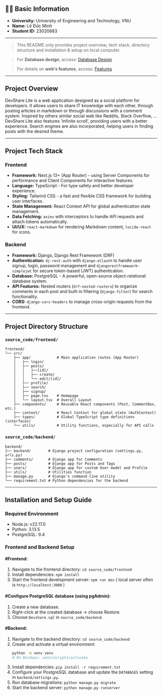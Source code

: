 ## 🧑‍🎓 Basic Information
- **University:** University of Engineering and Technology, VNU
- **Name:** Lê Đức Minh
- **Student ID:** 23020683

---
> This README only provides project overview, tech stack, directory structure and installation & setup on local computer. 

> For **Database design**, access: [Database Design](DATABASE_DESIGN.md)

> For details on **web's features**, access: [Features](FEATURES.md)

---
## Project Overview

DevShare Lite is a web application designed as a social platform for developers. It allows users to share IT knowledge with each other, through posting articles in markdown or through discussions with a comment system. Inspired by others similar social web like Reddits, Stack Overflow, … DevShare Lite also features ‘infinite scroll’, providing users with a better experience. Search engines are also incorporated, helping users in finding posts with the desired theme.

---

## Project Tech Stack

### Frontend

-   **Framework:** Next.js 13+ (App Router) - using Server Components for performance and Client Components for interactive features.
-   **Language:** TypeScript - For type safety and better developer experience.
-   **Styling:** Tailwind CSS - a fast and flexible CSS framework for building user interfaces.
-   **State Management:** React Context API for global authentication state management.
-   **Data Fetching:** `axios` with interceptors to handle API requests and attach tokens automatically.
-   **UI/UX:** `react-markdown` for rendering Markdown content, `lucide-react` for icons.

### Backend

-   **Framework:** Django, Django Rest Framework (DRF)
-   **Authentication:** `dj-rest-auth` with `django-allauth` to handle user signup, login, password management and `djangorestframework-simplejwt` for secure token-based (JWT) authentication.
-   **Database:** PostgreSQL - A powerful, open-source object-relational database system.
-   **API Features:** Nested routers (`drf-nested-routers`) to organize comments in each post and built-in filtering (`django-filter`) for search functionality.
-   **CORS:** `django-cors-headers` to manage cross-origin requests from the frontend.

---

## Project Directory Structure

### `source_code/frontend/`

```
frontend/
└── src/
    ├── app/            # Main application routes (App Router)
    │   ├── login/
    │   ├── posts/
    │   │   ├──[id]/
    │   │   ├── create/
    │   │   └── edit/[id]/
    │   ├── profile/
    │   ├── search/
    │   ├── signup/
    │   ├── page.tsx    # Homepage
    │   └── layout.tsx  # Overall Layout
    ├── components/     # Reusable React components (Post, CommentBox, etc.)
    ├── context/        # React Context for global state (AuthContext)
    ├── types/          # Global TypeScript type definitions (interfaces)
    └── utils/          # Utility functions, especially for API calls
```

### `source_code/backend/`

```
backend/
├── backend/        # Django project configuration (settings.py, urls.py)
├── comments/       # Django app for Comments
├── posts/          # Django app for Posts and Tags
├── users/          # Django app for custom User model and Profile
├── utils/          # Utilities function
├── manage.py       # Django's command-line utility
└── requirement.txt # Python dependencies for the backend
```

---

## Installation and Setup Guide

### Required Environment

-   Node.js: v22.17.0
-   Python: 3.13.5
-   PostgreSQL: 9.4

### Frontend and Backend Setup

#### #Frontend:

1.  Navigate to the frontend directory: `cd source_code/frontend`
2.  Install dependencies: `npm install`
3.  Start the frontend development server: `npm run dev` ( local server often is `http://localhost:3000` )

#### #Configure PostgreSQL database (using pgAdmin):

1.  Create a new database.
2.  Right-click at the created database → choose Restore.
3.  Choose `Devshare.sql` in `source_code/backend`.

#### #Backend:

1.  Navigate to the backend directory: `cd source_code/backend`
2.  Create and activate a virtual environment:
    ```bash
    python -m venv venv
    # On Windows: venv\Scripts\activate
    ```
3.  Install dependencies: `pip install -r requirement.txt`
4.  Configure your PostgreSQL database and update the `DATABASES` setting in `backend/settings.py`.
5.  Run database migrations: `python manage.py migrate`
6.  Start the backend server: `python manage.py runserver`